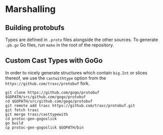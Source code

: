 # Marshalling

## Building protobufs

Types are defined in `.proto` files alongside the other sources. 
To generate `.pb.go` Go files, run `make` in the root of the repository.

## Custom Cast Types with GoGo

In order to nicely generate structures which contain `big.Int` or slices thereof, 
we use the `castwithtype` option from the `https://github.com/trasc/protobuf` fork.

```shell
git clone https://github.com/gogo/protobuf $GOPATH/src/github.com/gogo/protobuf
cd $GOPATH/src/github.com/gogo/protobuf
git remote add trasc https://github.com/trasc/protobuf.git
git fetch trasc
git merge trasc/casttypewith
cd protoc-gen-gogoslick
go build
cp protoc-gen-gogoslick $GOPATH/bin
```